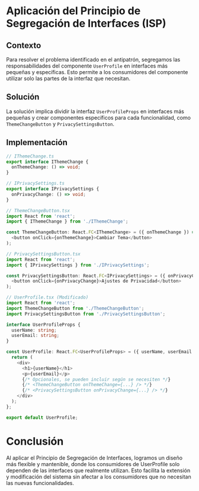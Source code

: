 # Aplicación del Principio de Segregación de Interfaces (ISP)

## Contexto

Para resolver el problema identificado en el antipatrón, segregamos las responsabilidades del componente `UserProfile` en interfaces más pequeñas y específicas. Esto permite a los consumidores del componente utilizar solo las partes de la interfaz que necesitan.

## Solución

La solución implica dividir la interfaz `UserProfileProps` en interfaces más pequeñas y crear componentes específicos para cada funcionalidad, como `ThemeChangeButton` y `PrivacySettingsButton`.

## Implementación

```typescript
// IThemeChange.ts
export interface IThemeChange {
  onThemeChange: () => void;
}

// IPrivacySettings.ts
export interface IPrivacySettings {
  onPrivacyChange: () => void;
}

// ThemeChangeButton.tsx
import React from 'react';
import { IThemeChange } from './IThemeChange';

const ThemeChangeButton: React.FC<IThemeChange> = ({ onThemeChange }) => (
  <button onClick={onThemeChange}>Cambiar Tema</button>
);

// PrivacySettingsButton.tsx
import React from 'react';
import { IPrivacySettings } from './IPrivacySettings';

const PrivacySettingsButton: React.FC<IPrivacySettings> = ({ onPrivacyChange }) => (
  <button onClick={onPrivacyChange}>Ajustes de Privacidad</button>
);

// UserProfile.tsx (Modificado)
import React from 'react';
import ThemeChangeButton from './ThemeChangeButton';
import PrivacySettingsButton from './PrivacySettingsButton';

interface UserProfileProps {
  userName: string;
  userEmail: string;
}

const UserProfile: React.FC<UserProfileProps> = ({ userName, userEmail }) => {
  return (
    <div>
      <h1>{userName}</h1>
      <p>{userEmail}</p>
      {/* Opcionales, se pueden incluir según se necesiten */}
      {/* <ThemeChangeButton onThemeChange={...} /> */}
      {/* <PrivacySettingsButton onPrivacyChange={...} /> */}
    </div>
  );
};

export default UserProfile;

```
# Conclusión
Al aplicar el Principio de Segregación de Interfaces, logramos un diseño más flexible y mantenible, donde los consumidores de UserProfile solo dependen de las interfaces que realmente utilizan. Esto facilita la extensión y modificación del sistema sin afectar a los consumidores que no necesitan las nuevas funcionalidades.
